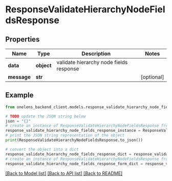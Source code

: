 # ResponseValidateHierarchyNodeFieldsResponse


## Properties

Name | Type | Description | Notes
------------ | ------------- | ------------- | -------------
**data** | **object** | validate hierarchy node fields response | 
**message** | **str** |  | [optional] 

## Example

```python
from onelens_backend_client.models.response_validate_hierarchy_node_fields_response import ResponseValidateHierarchyNodeFieldsResponse

# TODO update the JSON string below
json = "{}"
# create an instance of ResponseValidateHierarchyNodeFieldsResponse from a JSON string
response_validate_hierarchy_node_fields_response_instance = ResponseValidateHierarchyNodeFieldsResponse.from_json(json)
# print the JSON string representation of the object
print(ResponseValidateHierarchyNodeFieldsResponse.to_json())

# convert the object into a dict
response_validate_hierarchy_node_fields_response_dict = response_validate_hierarchy_node_fields_response_instance.to_dict()
# create an instance of ResponseValidateHierarchyNodeFieldsResponse from a dict
response_validate_hierarchy_node_fields_response_form_dict = response_validate_hierarchy_node_fields_response.from_dict(response_validate_hierarchy_node_fields_response_dict)
```
[[Back to Model list]](../README.md#documentation-for-models) [[Back to API list]](../README.md#documentation-for-api-endpoints) [[Back to README]](../README.md)


